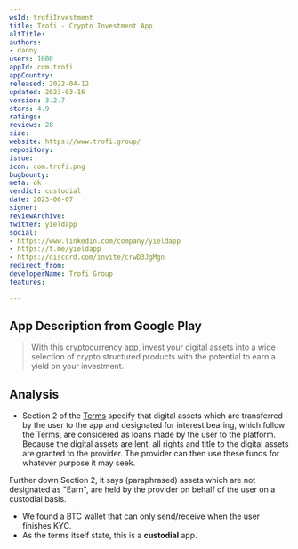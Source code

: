 ```yaml
---
wsId: trofiInvestment
title: Trofi - Crypto Investment App
altTitle: 
authors:
- danny
users: 1000
appId: com.trofi
appCountry: 
released: 2022-04-12
updated: 2023-03-16
version: 3.2.7
stars: 4.9
ratings: 
reviews: 28
size: 
website: https://www.trofi.group/
repository: 
issue: 
icon: com.trofi.png
bugbounty: 
meta: ok
verdict: custodial
date: 2023-06-07
signer: 
reviewArchive: 
twitter: yieldapp
social:
- https://www.linkedin.com/company/yieldapp
- https://t.me/yieldapp
- https://discord.com/invite/crwD3JgMgn
redirect_from: 
developerName: Trofi Group
features: 

---
```


## App Description from Google Play

> With this cryptocurrency app, invest your digital assets into a wide selection of crypto structured products with the potential to earn a yield on your investment. 

## Analysis 

- Section 2 of the [Terms](https://yield.app/terms-and-conditions) specify that digital assets which are transferred by the user to the app and designated for interest bearing, which follow the Terms, are considered as loans made by the user to the platform. Because the digital assets are lent, all rights and title to the digital assets are granted to the provider. The provider can then use these funds for whatever purpose it may seek. 

Further down Section 2, it says (paraphrased) assets which are not designated as "Earn", are held by the provider on behalf of the user on a custodial basis. 

- We found a BTC wallet that can only send/receive when the user finishes KYC. 
- As the terms itself state, this is a **custodial** app.




